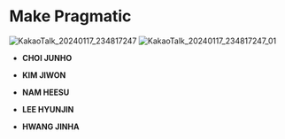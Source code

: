 # Make Pragmatic
![KakaoTalk_20240117_234817247](https://github.com/PragmaticArchive/.github/assets/39554558/911bd197-cb96-4dc2-b295-e89b274c9889)
![KakaoTalk_20240117_234817247_01](https://github.com/PragmaticArchive/.github/assets/39554558/f7d5b85c-70ec-4cff-8528-29f9a30d37d4)

- **CHOI JUNHO**

- **KIM JIWON**

- **NAM HEESU**

- **LEE HYUNJIN**

- **HWANG JINHA**

